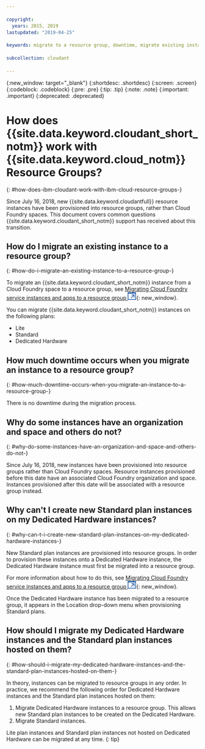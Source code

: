 ```yaml
---

copyright:
  years: 2015, 2019
lastupdated: "2019-04-25"

keywords: migrate to a resource group, downtime, migrate existing instance, organization and space, standard plan, dedicated hardware instance, how to migrate

subcollection: cloudant

---
```


{:new_window: target="_blank"}
{:shortdesc: .shortdesc}
{:screen: .screen}
{:codeblock: .codeblock}
{:pre: .pre}
{:tip: .tip}
{:note: .note}
{:important: .important}
{:deprecated: .deprecated}

<!-- Acrolinx: 2017-05-10 -->

# How does {{site.data.keyword.cloudant_short_notm}} work with {{site.data.keyword.cloud_notm}} Resource Groups?
{: #how-does-ibm-cloudant-work-with-ibm-cloud-resource-groups-}

Since July 16, 2018, new {{site.data.keyword.cloudantfull}} resource instances have been provisioned into
resource groups, rather than Cloud Foundry spaces. This document covers common
questions {{site.data.keyword.cloudant_short_notm}} support has received about this transition.

## How do I migrate an existing instance to a resource group?
{: #how-do-i-migrate-an-existing-instance-to-a-resource-group-}

To migrate an {{site.data.keyword.cloudant_short_notm}} instance from a Cloud Foundry space to a resource group, see [Migrating Cloud Foundry service instances and apps to a resource group ![External link icon](../images/launch-glyph.svg "External link icon")](https://cloud.ibm.com/docs/resources/instance_migration.html#migrate){: new_window}.

You can migrate {{site.data.keyword.cloudant_short_notm}} instances on the following plans:

- Lite
- Standard
- Dedicated Hardware

## How much downtime occurs when you migrate an instance to a resource group?
{: #how-much-downtime-occurs-when-you-migrate-an-instance-to-a-resource-group-}

There is no downtime during the migration process.

## Why do some instances have an organization and space and others do not?
{: #why-do-some-instances-have-an-organization-and-space-and-others-do-not-}

Since July 16, 2018, new instances have been provisioned into resource groups
rather than Cloud Foundry spaces. Resource instances provisioned before this date
have an associated Cloud Foundry organization and space. Instances
provisioned after this date will be associated with a resource group instead.

## Why can't I create new Standard plan instances on my Dedicated Hardware instances?
{: #why-can-t-i-create-new-standard-plan-instances-on-my-dedicated-hardware-instances-}

New Standard plan instances are provisioned into resource groups. In order to
provision these instances onto a Dedicated Hardware instance, the Dedicated
Hardware instance must first be migrated into a resource group.

For more information about how to do this, see [Migrating Cloud Foundry service instances and apps to a resource group ![External link icon](../images/launch-glyph.svg "External link icon")](https://cloud.ibm.com/docs/resources/instance_migration.html#migrate){: new_window}.

Once the Dedicated Hardware instance has been migrated to a resource group, it
appears in the Location drop-down menu when provisioning Standard plans.

## How should I migrate my Dedicated Hardware instances and the Standard plan instances hosted on them?
{: #how-should-i-migrate-my-dedicated-hardware-instances-and-the-standard-plan-instances-hosted-on-them-}

In theory, instances can be migrated to resource groups in any order. In
practice, we recommend the following order for Dedicated Hardware instances and
the Standard plan instances hosted on them:

1. Migrate Dedicated Hardware instances to a resource group. This allows new Standard plan instances to be created on the Dedicated Hardware.
2. Migrate Standard instances.

Lite plan instances and Standard plan instances not hosted on Dedicated Hardware
can be migrated at any time.
{: tip}
